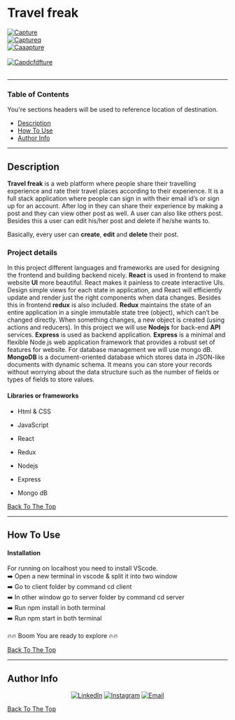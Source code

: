 # Travel freak

<a href="https://ibb.co/NF2N9HP"><img src="https://i.ibb.co/ZfzgBkP/Capture.png" alt="Capture" border="0" /></a>
<br>
<a href="https://ibb.co/5cKyN1d"><img src="https://i.ibb.co/MNB4Ygb/Captureq.png" alt="Captureq" border="0"></a>
<br>
<a href="https://imgbb.com/"><img src="https://i.ibb.co/fnszhGN/Caaapture.png" alt="Caaapture" border="0"></a><br /><a target='_blank' href='https://imgbb.com/'></a>
<br>
<a href="https://ibb.co/80Xkpg1"><img src="https://i.ibb.co/g36YpZk/Capdcfdfture.png" alt="Capdcfdfture" border="0"></a><br /><a target='_blank' href='https://imgbb.com/'></a>
<br>



---

### Table of Contents
You're sections headers will be used to reference location of destination.

- [Description](#description)
- [How To Use](#how-to-use)
- [Author Info](#author-info)

---

## Description

**Travel freak** is a web platform where people share their travelling experience and rate their travel places according to their experience. It is a full stack application where people can sign in with their email id’s or sign up for an account. After log in they can share their experience by making a post and they can view other post as well. A user can also like others post. Besides this a user can edit his/her post and delete if he/she wants to. 

Basically, every user can **create**, **edit** and **delete** their post.

### Project details

In this project different languages and frameworks are used for designing the frontend and building backend nicely. **React** is used in frontend to make website **UI** more beautiful. React makes it painless to create interactive UIs. Design simple views for each state in application, and React will efficiently update and render just the right components when data changes. Besides this in frontend **redux** is also included. **Redux** maintains the state of an entire application in a single immutable state tree (object), which can’t be changed directly. When something changes, a new object is created (using actions and reducers). In this project we will use **Nodejs** for back-end **API** services. **Express** is used as backend application. **Express** is a minimal and flexible Node.js web application framework that provides a robust set of features for website. For database management we will use mongo dB. **MongoDB** is a document-oriented database which stores data in JSON-like documents with dynamic schema. It means you can store your records without worrying about the data structure such as the number of fields or types of fields to store values.

#### Libraries or frameworks

- Html & CSS 

- JavaScript 

- React 

- Redux 

- Nodejs 

- Express 

- Mongo dB

[Back To The Top](#read-me-template)

---

## How To Use

#### Installation

For running on localhost you need to install VScode.
<br>
:arrow_right: Open a new terminal in vscode & split it into two window
<br>
:arrow_right: Go to client folder by command cd client
<br>
:arrow_right: In other window go to server folder by command cd server
<br>
:arrow_right: Run npm install in both terminal
<br>
:arrow_right: Run npm start in both terminal
<br>
<br>
:fire::fire: Boom You are ready to explore :fire::fire:


[Back To The Top](#read-me-template)

---


## Author Info

<p align="center">
<a href="https://www.linkedin.com/in/minhajumid"><img alt="LinkedIn" src="https://img.shields.io/badge/LinkedIn-Minhaj%20ahmed%20umid-blue?style=flat-square&logo=linkedin"></a>
<a href="https://www.instagram.com/umid_101010/"><img alt="Instagram" src="https://img.shields.io/badge/Instagram-umid_101010-blue?style=flat-square&logo=instagram"></a>
<a href="mailto:minhajumid987@gmail.com"><img alt="Email" src="https://img.shields.io/badge/Email-minhajumid987@gmail.com-blue?style=flat-square&logo=gmail"></a>
</p>

[Back To The Top](#read-me-template)
